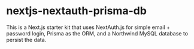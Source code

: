 # nextjs-nextauth-prisma-db
This is a Next.js starter kit that uses NextAuth.js for simple email + password login, Prisma as the ORM, and a Northwind MySQL database to persist the data.
